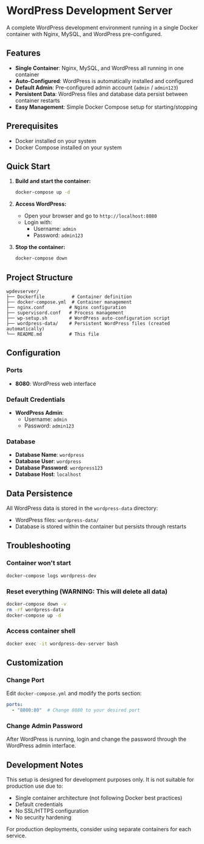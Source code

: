 <!--
README.md

WordPress Development Server with Docker
- Single container setup with Nginx, MySQL, and WordPress
- Auto-configured with default admin credentials
- Development-ready environment for WordPress

Features:
- All services in one container for simplicity
- Automatic WordPress installation and configuration
- Pre-configured admin account (admin/admin123)
- Persistent data storage
- Easy start/stop with Docker Compose

Author: Chris Bunting
Created: 2025-08-07
Last Modified: 2025-08-07
Version: 1.0.0

Copyright (c) 2025 Chris Bunting. All rights reserved.
-->

# WordPress Development Server

A complete WordPress development environment running in a single Docker container with Nginx, MySQL, and WordPress pre-configured.

## Features

- **Single Container**: Nginx, MySQL, and WordPress all running in one container
- **Auto-Configured**: WordPress is automatically installed and configured
- **Default Admin**: Pre-configured admin account (`admin` / `admin123`)
- **Persistent Data**: WordPress files and database data persist between container restarts
- **Easy Management**: Simple Docker Compose setup for starting/stopping

## Prerequisites

- Docker installed on your system
- Docker Compose installed on your system

## Quick Start

1. **Build and start the container:**
   ```bash
   docker-compose up -d
   ```

2. **Access WordPress:**
   - Open your browser and go to `http://localhost:8080`
   - Login with:
     - Username: `admin`
     - Password: `admin123`

3. **Stop the container:**
   ```bash
   docker-compose down
   ```

## Project Structure

```
wpdevserver/
├── Dockerfile          # Container definition
├── docker-compose.yml  # Container management
├── nginx.conf         # Nginx configuration
├── supervisord.conf   # Process management
├── wp-setup.sh        # WordPress auto-configuration script
├── wordpress-data/    # Persistent WordPress files (created automatically)
└── README.md          # This file
```

## Configuration

### Ports
- **8080**: WordPress web interface

### Default Credentials
- **WordPress Admin**: 
  - Username: `admin`
  - Password: `admin123`

### Database
- **Database Name**: `wordpress`
- **Database User**: `wordpress`
- **Database Password**: `wordpress123`
- **Database Host**: `localhost`

## Data Persistence

All WordPress data is stored in the `wordpress-data` directory:
- WordPress files: `wordpress-data/`
- Database is stored within the container but persists through restarts

## Troubleshooting

### Container won't start
```bash
docker-compose logs wordpress-dev
```

### Reset everything (WARNING: This will delete all data)
```bash
docker-compose down -v
rm -rf wordpress-data
docker-compose up -d
```

### Access container shell
```bash
docker exec -it wordpress-dev-server bash
```

## Customization

### Change Port
Edit `docker-compose.yml` and modify the ports section:
```yaml
ports:
  - "8080:80"  # Change 8080 to your desired port
```

### Change Admin Password
After WordPress is running, login and change the password through the WordPress admin interface.

## Development Notes

This setup is designed for development purposes only. It is not suitable for production use due to:
- Single container architecture (not following Docker best practices)
- Default credentials
- No SSL/HTTPS configuration
- No security hardening

For production deployments, consider using separate containers for each service.
